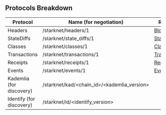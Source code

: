 ## Protocols Breakdown
| Protocol | Name (for negotiation) | Request Message | Response Message |
| ------------ | -------------- | -------------- | -------------- |
| Headers | /starknet/headers/1 | [BlockHeadersRequest](./block.proto) | [BlockHeadersResponse](./block.proto) |
| StateDiffs | /starknet/state_diffs/1 | [StateDiffsRequest](./state.proto) | [StateDiffsResponse](./state.proto) |
| Classes | /starknet/classes/1 | [ClassesRequest](./class.proto) | [ClassesResponse](./class.proto) |
| Transactions | /starknet/transactions/1 | [TransactionsRequest](./transaction.proto) | [TransactionsResponse](./transaction.proto) |
| Receipts | /starknet/receipts/1 | [ReceiptsRequest](./receipt.proto) | [ReceiptResponse](./receipt.proto) |
| Events | /starknet/events/1 | [EventsRequest](./event.proto) | [EventsResponse](./event.proto) |
| Kademlia (for discovery) | /starknet/kad/<chain_id>/<kademlia_version> |
| Identify (for discovery) | /starknet/id/<identify_version> |
